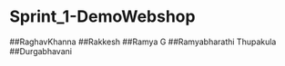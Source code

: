 # Sprint_1-DemoWebshop
##RaghavKhanna
##Rakkesh
##Ramya G
##Ramyabharathi Thupakula
##Durgabhavani

